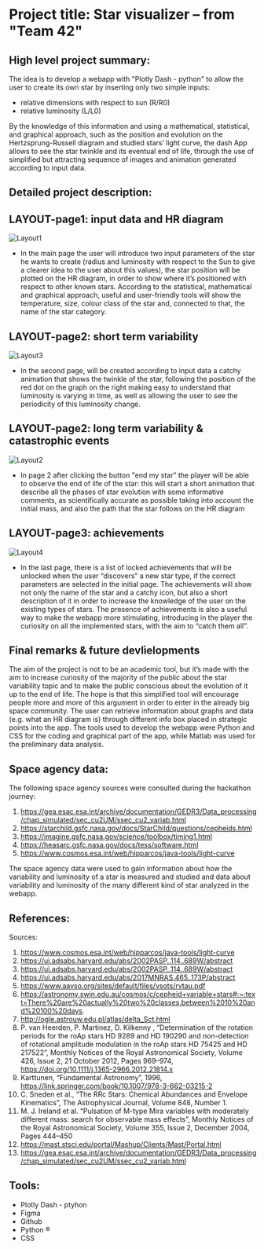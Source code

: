 # Project title: Star visualizer – from "Team 42"

## High level project summary: 
The idea is to develop a webapp with "Plotly Dash - python" to allow the user to create its own star by inserting only two simple inputs: 
- relative dimensions with respect to sun (R/R0)
- relative luminosity (L/L0)

By the knowledge of this information and using a mathematical, statistical, and graphical approach, such as the position and evolution on the Hertzsprung-Russell diagram and studied stars’ light curve, the dash App allows to see the star twinkle and its eventual end of life, through the use of simplified but attracting sequence of images and animation generated according to input data.


## Detailed project description: 
## LAYOUT-page1: input data and HR diagram
![Layout1](https://user-images.githubusercontent.com/108433911/193459318-12e1186d-2349-4ad9-8204-4194adc3e3f6.jpeg)

-	In the main page the user will introduce two input parameters of the star he wants to create (radius and luminosity with respect to the Sun to give a clearer idea to the user about this values), the star position will be plotted on the HR diagram, in order to show where it’s positioned with respect to other known stars. According to the statistical, mathematical and graphical approach, useful and user-friendly tools will show the temperature, size, colour class of the star and, connected to that, the name of the star category.

## LAYOUT-page2: short term variability
![Layout3](https://user-images.githubusercontent.com/108433911/193459361-b78985a1-1b32-44c6-992a-008833baa036.jpeg)

-	In the second page, will be created according to input data a catchy animation that shows the twinkle of the star, following the position of the red dot on the graph on the right making easy to understand that luminosity is varying in time, as well as allowing the user to see the periodicity of this luminosity change.

## LAYOUT-page2: long term variability & catastrophic events
![Layout2](https://user-images.githubusercontent.com/108433911/193459344-5e86b8ce-206c-4091-aa5d-adfcca4c7a2b.jpeg)

- In page 2 after clicking the button "end my star" the player will be able to observe the end of life of the star: this will start a short animation that describe all the phases of star evolution with some informative comments, as scientifically accurate as possible taking into account the initial mass, and also the path that the star follows on the HR diagram

## LAYOUT-page3: achievements
![Layout4](https://user-images.githubusercontent.com/108433911/193459370-7ff6d940-58cd-44a5-b03e-bfbcf758a72b.jpeg)

-	In the last page, there is a list of locked achievements that will be unlocked when the user “discovers” a new star type, if the correct parameters are selected in the initial page. The achievements will show not only the name of the star and a catchy icon, but also a short description of it in order to increase the knowledge of the user on the existing types of stars. The presence of achievements is also a useful way to make the webapp more stimulating, introducing in the player the curiosity on all the implemented stars, with the aim to “catch them all”.

## Final remarks & future devlìelopments
The aim of the project is not to be an academic tool, but it’s made with the aim to increase curiosity of the majority of the public about the star variability topic and to make the public conscious about the evolution of it up to the end of life. The hope is that this simplified tool will encourage people more and more of this argument in order to enter in the already big space community.
The user can retrieve information about graphs and data (e.g. what an HR diagram is) through different info box placed in strategic points into the app.
The tools used to develop the webapp were Python and CSS for the coding and graphical part of the app, while Matlab was used for the preliminary data analysis.

## Space agency data:  
The following space agency sources were consulted during the hackathon journey:
1)	https://gea.esac.esa.int/archive/documentation/GEDR3/Data_processing/chap_simulated/sec_cu2UM/ssec_cu2_variab.html
2)	https://starchild.gsfc.nasa.gov/docs/StarChild/questions/cepheids.html 
3)	https://imagine.gsfc.nasa.gov/science/toolbox/timing1.html 
4)	https://heasarc.gsfc.nasa.gov/docs/tess/software.html 
5)	https://www.cosmos.esa.int/web/hipparcos/java-tools/light-curve 

The space agency data were used to gain information about how the variability and luminosity of a star is measured and studied and data about variability and luminosity of the many different kind of star analyzed in the webapp.

## References: 
Sources:
1)	https://www.cosmos.esa.int/web/hipparcos/java-tools/light-curve 
2)	https://ui.adsabs.harvard.edu/abs/2002PASP..114..689W/abstract 
3)	https://ui.adsabs.harvard.edu/abs/2002PASP..114..689W/abstract 
4)	https://ui.adsabs.harvard.edu/abs/2017MNRAS.465..173P/abstract 
5)	https://www.aavso.org/sites/default/files/vsots/rvtau.pdf 
6)	https://astronomy.swin.edu.au/cosmos/c/cepheid+variable+stars#:~:text=There%20are%20actually%20two%20classes,between%2010%20and%20100%20days. 
7)	http://ogle.astrouw.edu.pl/atlas/delta_Sct.html 
8)	P. van Heerden, P. Martinez, D. Kilkenny , “Determination of the rotation periods for the roAp stars HD 9289 and HD 190290 and non-detection of rotational amplitude modulation in the roAp stars HD 75425 and HD 217522”, Monthly Notices of the Royal Astronomical Society, Volume 426, Issue 2, 21 October 2012, Pages 969–974, https://doi.org/10.1111/j.1365-2966.2012.21814.x 
9)	Karttunen, “Fundamental Astronomy”, 1996, https://link.springer.com/book/10.1007/978-3-662-03215-2 
10)	C. Sneden et al., “The RRc Stars: Chemical Abundances and Envelope Kinematics”, The Astrophysical Journal, Volume 848, Number 1.
11)	M. J. Ireland et al. “Pulsation of M-type Mira variables with moderately different mass: search for observable mass effects”, Monthly Notices of the Royal Astronomical Society, Volume 355, Issue 2, December 2004, Pages 444–450 
12)	https://mast.stsci.edu/portal/Mashup/Clients/Mast/Portal.html 
13)	https://gea.esac.esa.int/archive/documentation/GEDR3/Data_processing/chap_simulated/sec_cu2UM/ssec_cu2_variab.html 

## Tools:
-	Plotly Dash - ptyhon 
-	Figma
-	Github
-	Python ®
-	CSS


